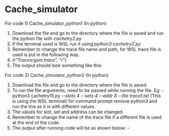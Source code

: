 # Cache_simulator
 For code 1)  Cache_simulator_python1 (In python)
1.	Download the file and go to the directory where the file is saved and run the python file with *cachetry2.py*
2.	If the terminal used is WSL run it using *python3 cachetry2.py*
3.	Remember to change the trace file name and path, for WSL trace file is used is put in the following way.
4.	*(r"Traces/gsm.trace", "r")*
5.	The output should look something like this:


For code 2) Cache_simulator_python2   (In python)
1.	Download the file and go to the directory where the file is saved. 
2.	To run the file arguments, need to be passed while running the file.
Eg: - python3 cachetry15.py *--slots 4 --sets 4 --addr 8 --file trace1.txt*
(This is using the WSL terminal) for command prompt remove python3 and run the line as it is with different values. 
3.	The values for slot, set and address can be changed.
4.	Remember to change the name of the trace file if a different file is used at the end of the code.
5.	The output after running code will be as shown below: -

